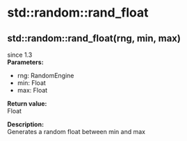 # std::random::rand_float

## std::random::rand_float(rng, min, max)
since 1.3  
**Parameters:**  
* rng: RandomEngine
* min: Float
* max: Float

**Return value:**  
Float  

**Description:**  
Generates a random float between min and max